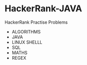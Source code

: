 # HackerRank-JAVA
HackerRank Practise Problems
- ALGORITHMS
- JAVA
- LINUX SHELLL
- SQL
- MATHS
- REGEX

